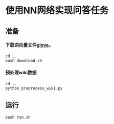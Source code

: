 # 使用NN网络实现问答任务

## 准备

#### 下载词向量文件[glove](../download.sh)。

```
cd ..
bash download.sh
```

#### 预处理wiki数据

```
cd ..
python preprocess_wiki.py
```

## 运行

```
bash run.sh
```
